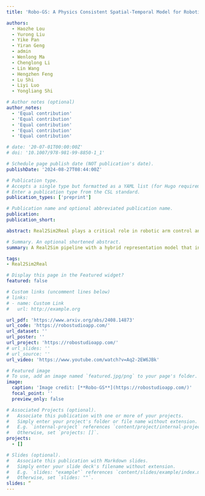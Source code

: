 ```yaml
---
title: 'Robo-GS: A Physics Consistent Spatial-Temporal Model for Robotic Arm with Hybrid Representation'

authors:
  - Haozhe Lou
  - Yurong Liu
  - Yike Pan
  - Yiran Geng
  - admin
  - Wenlong Ma
  - Chenglong Li
  - Lin Wang
  - Hengzhen Feng
  - Lu Shi
  - Liyi Luo
  - Yongliang Shi

# Author notes (optional)
author_notes:
  - 'Equal contribution'
  - 'Equal contribution'
  - 'Equal contribution'
  - 'Equal contribution'
  - 'Equal contribution'

# date: '20-07-01T00:00:00Z'
# doi: '10.1007/978-981-99-8850-1_1'

# Schedule page publish date (NOT publication's date).
publishDate: '2024-08-27T08:44:00Z'

# Publication type.
# Accepts a single type but formatted as a YAML list (for Hugo requirements).
# Enter a publication type from the CSL standard.
publication_types: ['preprint']

# Publication name and optional abbreviated publication name.
publication: 
publication_short: 

abstract: Real2Sim2Real plays a critical role in robotic arm control and reinforcement learning, yet bridging this gap remains a significant challenge due to the complex physical properties of robots and the objects they manipulate. Existing methods lack a comprehensive solution to accurately reconstruct real-world objects with spatial representations and their associated physics attributes. We propose a Real2Sim pipeline with a hybrid representation model that integrates mesh geometry, 3D Gaussian kernels, and physics attributes to enhance the digital asset representation of robotic arms. This hybrid representation is implemented through a Gaussian-Mesh-Pixel binding technique, which establishes an isomorphic mapping between mesh vertices and Gaussian models. This enables a fully differentiable rendering pipeline that can be optimized through numerical solvers, achieves high-fidelity rendering via Gaussian Splatting, and facilitates physically plausible simulation of the robotic arm's interaction with its environment using mesh-based methods. The code,full presentation and datasets will be made publicly available at our website. 

# Summary. An optional shortened abstract.
summary: A Real2Sim pipeline with a hybrid representation model that integrates mesh geometry, 3D Gaussian kernels, and physics attributes to enhance the digital asset representation of robotic arms is proposed.

tags:
- Real2Sim2Real

# Display this page in the Featured widget?
featured: false

# Custom links (uncomment lines below)
# links:
# - name: Custom Link
#   url: http://example.org

url_pdf: 'https://www.arxiv.org/abs/2408.14873'
url_code: 'https://robostudioapp.com/'
url_dataset: ''
url_poster: ''
url_project: 'https://robostudioapp.com/'
# url_slides: ''
# url_source: ''
url_video: 'https://www.youtube.com/watch?v=Aq2-2EW6JBk'

# Featured image
# To use, add an image named `featured.jpg/png` to your page's folder.
image:
  caption: 'Image credit: [**Robo-GS**](https://robostudioapp.com/)'
  focal_point: ''
  preview_only: false

# Associated Projects (optional).
#   Associate this publication with one or more of your projects.
#   Simply enter your project's folder or file name without extension.
#   E.g. `internal-project` references `content/project/internal-project/index.md`.
#   Otherwise, set `projects: []`.
projects:
  - []

# Slides (optional).
#   Associate this publication with Markdown slides.
#   Simply enter your slide deck's filename without extension.
#   E.g. `slides: "example"` references `content/slides/example/index.md`.
#   Otherwise, set `slides: ""`.
slides: “
---
```

